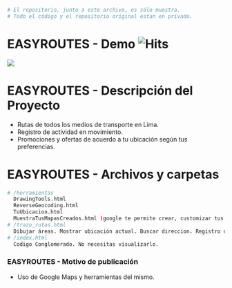 ```bash
# El repositorio, junto a este archivo, es sólo muestra. 
# Todo el código y el repositorio original estan en privado.
```
# EASYROUTES - Demo ![Hits](https://hitcounter.pythonanywhere.com/count/tag.svg?url=https%3A%2F%2Fgithub.com%2FKeyCuevasMelgarejo%2FEASYROUTES___PREVIEW)
<p aáign="center"> 
    <img src="/Demo.gif"/>
</p>

# EASYROUTES - Descripción del Proyecto
- Rutas de todos los medios de transporte en Lima. 
- Registro de actividad en movimiento. 
- Promociones y ofertas de acuerdo a tu ubicación según tus preferencias.

# EASYROUTES - Archivos y carpetas

```bash
# /herramientas
  DrawingTools.html
  ReverseGeocoding.html
  TuUbicacion.html
  MuestraTusMapasCreados.html (google te permite crear, customizar tus propios mapas e incluir estos mapas en tus proyectos)
# /trazo_rutas.html
  Dibujar áreas. Mostrar ubicación actual. Buscar direccion. Registro de rutas a la BD (no incluido en este repositorio) 
# /index.html
  Codigo Conglomerado. No necesitas visualizarlo.
```
### EASYROUTES - Motivo de publicación
- Uso de Google Maps y herramientas del mismo.

